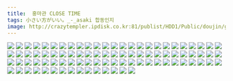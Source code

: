 ```yaml
---
title:  홍마관 CLOSE TIME
tags: 小さい方がいい。_-_asaki 합동인지
image: http://crazytempler.ipdisk.co.kr:81/publist/HDD1/Public/doujin/ghap/5958/001.jpg
---
```

<img src="http://crazytempler.ipdisk.co.kr:81/publist/HDD1/Public/doujin/ghap/5958/001.jpg">
<img src="http://crazytempler.ipdisk.co.kr:81/publist/HDD1/Public/doujin/ghap/5958/002.jpg">
<img src="http://crazytempler.ipdisk.co.kr:81/publist/HDD1/Public/doujin/ghap/5958/003.jpg">
<img src="http://crazytempler.ipdisk.co.kr:81/publist/HDD1/Public/doujin/ghap/5958/004.jpg">
<img src="http://crazytempler.ipdisk.co.kr:81/publist/HDD1/Public/doujin/ghap/5958/005.jpg">
<img src="http://crazytempler.ipdisk.co.kr:81/publist/HDD1/Public/doujin/ghap/5958/006.jpg">
<img src="http://crazytempler.ipdisk.co.kr:81/publist/HDD1/Public/doujin/ghap/5958/007.jpg">
<img src="http://crazytempler.ipdisk.co.kr:81/publist/HDD1/Public/doujin/ghap/5958/008.jpg">
<img src="http://crazytempler.ipdisk.co.kr:81/publist/HDD1/Public/doujin/ghap/5958/009.jpg">
<img src="http://crazytempler.ipdisk.co.kr:81/publist/HDD1/Public/doujin/ghap/5958/010.jpg">
<img src="http://crazytempler.ipdisk.co.kr:81/publist/HDD1/Public/doujin/ghap/5958/011.jpg">
<img src="http://crazytempler.ipdisk.co.kr:81/publist/HDD1/Public/doujin/ghap/5958/012.jpg">
<img src="http://crazytempler.ipdisk.co.kr:81/publist/HDD1/Public/doujin/ghap/5958/013.jpg">
<img src="http://crazytempler.ipdisk.co.kr:81/publist/HDD1/Public/doujin/ghap/5958/014.jpg">
<img src="http://crazytempler.ipdisk.co.kr:81/publist/HDD1/Public/doujin/ghap/5958/015.jpg">
<img src="http://crazytempler.ipdisk.co.kr:81/publist/HDD1/Public/doujin/ghap/5958/016.jpg">
<img src="http://crazytempler.ipdisk.co.kr:81/publist/HDD1/Public/doujin/ghap/5958/017.jpg">
<img src="http://crazytempler.ipdisk.co.kr:81/publist/HDD1/Public/doujin/ghap/5958/018.jpg">
<img src="http://crazytempler.ipdisk.co.kr:81/publist/HDD1/Public/doujin/ghap/5958/019.jpg">
<img src="http://crazytempler.ipdisk.co.kr:81/publist/HDD1/Public/doujin/ghap/5958/020.jpg">
<img src="http://crazytempler.ipdisk.co.kr:81/publist/HDD1/Public/doujin/ghap/5958/021.jpg">
<img src="http://crazytempler.ipdisk.co.kr:81/publist/HDD1/Public/doujin/ghap/5958/022.jpg">
<img src="http://crazytempler.ipdisk.co.kr:81/publist/HDD1/Public/doujin/ghap/5958/023.jpg">
<img src="http://crazytempler.ipdisk.co.kr:81/publist/HDD1/Public/doujin/ghap/5958/024.jpg">
<img src="http://crazytempler.ipdisk.co.kr:81/publist/HDD1/Public/doujin/ghap/5958/025.jpg">
<img src="http://crazytempler.ipdisk.co.kr:81/publist/HDD1/Public/doujin/ghap/5958/026.jpg">
<img src="http://crazytempler.ipdisk.co.kr:81/publist/HDD1/Public/doujin/ghap/5958/027.jpg">
<img src="http://crazytempler.ipdisk.co.kr:81/publist/HDD1/Public/doujin/ghap/5958/028.jpg">
<img src="http://crazytempler.ipdisk.co.kr:81/publist/HDD1/Public/doujin/ghap/5958/029.jpg">
<img src="http://crazytempler.ipdisk.co.kr:81/publist/HDD1/Public/doujin/ghap/5958/030.jpg">
<img src="http://crazytempler.ipdisk.co.kr:81/publist/HDD1/Public/doujin/ghap/5958/031.jpg">
<img src="http://crazytempler.ipdisk.co.kr:81/publist/HDD1/Public/doujin/ghap/5958/032.jpg">
<img src="http://crazytempler.ipdisk.co.kr:81/publist/HDD1/Public/doujin/ghap/5958/033.jpg">
<img src="http://crazytempler.ipdisk.co.kr:81/publist/HDD1/Public/doujin/ghap/5958/034.jpg">
<img src="http://crazytempler.ipdisk.co.kr:81/publist/HDD1/Public/doujin/ghap/5958/035.jpg">
<img src="http://crazytempler.ipdisk.co.kr:81/publist/HDD1/Public/doujin/ghap/5958/036.jpg">
<img src="http://crazytempler.ipdisk.co.kr:81/publist/HDD1/Public/doujin/ghap/5958/037.jpg">
<img src="http://crazytempler.ipdisk.co.kr:81/publist/HDD1/Public/doujin/ghap/5958/038.jpg">
<img src="http://crazytempler.ipdisk.co.kr:81/publist/HDD1/Public/doujin/ghap/5958/039.jpg">
<img src="http://crazytempler.ipdisk.co.kr:81/publist/HDD1/Public/doujin/ghap/5958/040.jpg">
<img src="http://crazytempler.ipdisk.co.kr:81/publist/HDD1/Public/doujin/ghap/5958/041.jpg">
<img src="http://crazytempler.ipdisk.co.kr:81/publist/HDD1/Public/doujin/ghap/5958/042.jpg">
<img src="http://crazytempler.ipdisk.co.kr:81/publist/HDD1/Public/doujin/ghap/5958/043.jpg">
<img src="http://crazytempler.ipdisk.co.kr:81/publist/HDD1/Public/doujin/ghap/5958/044.jpg">
<img src="http://crazytempler.ipdisk.co.kr:81/publist/HDD1/Public/doujin/ghap/5958/045.jpg">
<img src="http://crazytempler.ipdisk.co.kr:81/publist/HDD1/Public/doujin/ghap/5958/046.jpg">
<img src="http://crazytempler.ipdisk.co.kr:81/publist/HDD1/Public/doujin/ghap/5958/047.jpg">
<img src="http://crazytempler.ipdisk.co.kr:81/publist/HDD1/Public/doujin/ghap/5958/048.jpg">
<img src="http://crazytempler.ipdisk.co.kr:81/publist/HDD1/Public/doujin/ghap/5958/049.jpg">
<img src="http://crazytempler.ipdisk.co.kr:81/publist/HDD1/Public/doujin/ghap/5958/050.jpg">
<img src="http://crazytempler.ipdisk.co.kr:81/publist/HDD1/Public/doujin/ghap/5958/051.jpg">
<img src="http://crazytempler.ipdisk.co.kr:81/publist/HDD1/Public/doujin/ghap/5958/052.jpg">
<img src="http://crazytempler.ipdisk.co.kr:81/publist/HDD1/Public/doujin/ghap/5958/053.jpg">
<img src="http://crazytempler.ipdisk.co.kr:81/publist/HDD1/Public/doujin/ghap/5958/054.jpg">
<img src="http://crazytempler.ipdisk.co.kr:81/publist/HDD1/Public/doujin/ghap/5958/055.jpg">
<img src="http://crazytempler.ipdisk.co.kr:81/publist/HDD1/Public/doujin/ghap/5958/056.jpg">
<img src="http://crazytempler.ipdisk.co.kr:81/publist/HDD1/Public/doujin/ghap/5958/057.jpg">
<img src="http://crazytempler.ipdisk.co.kr:81/publist/HDD1/Public/doujin/ghap/5958/058.jpg">
<img src="http://crazytempler.ipdisk.co.kr:81/publist/HDD1/Public/doujin/ghap/5958/059.jpg">
<img src="http://crazytempler.ipdisk.co.kr:81/publist/HDD1/Public/doujin/ghap/5958/060.jpg">
<img src="http://crazytempler.ipdisk.co.kr:81/publist/HDD1/Public/doujin/ghap/5958/061.jpg">
<img src="http://crazytempler.ipdisk.co.kr:81/publist/HDD1/Public/doujin/ghap/5958/062.jpg">
<img src="http://crazytempler.ipdisk.co.kr:81/publist/HDD1/Public/doujin/ghap/5958/063.jpg">
<img src="http://crazytempler.ipdisk.co.kr:81/publist/HDD1/Public/doujin/ghap/5958/064.jpg">
<img src="http://crazytempler.ipdisk.co.kr:81/publist/HDD1/Public/doujin/ghap/5958/065.jpg">
<img src="http://crazytempler.ipdisk.co.kr:81/publist/HDD1/Public/doujin/ghap/5958/066.jpg">
<img src="http://crazytempler.ipdisk.co.kr:81/publist/HDD1/Public/doujin/ghap/5958/067.jpg">
<img src="http://crazytempler.ipdisk.co.kr:81/publist/HDD1/Public/doujin/ghap/5958/068.jpg">
<img src="http://crazytempler.ipdisk.co.kr:81/publist/HDD1/Public/doujin/ghap/5958/069.jpg">
<img src="http://crazytempler.ipdisk.co.kr:81/publist/HDD1/Public/doujin/ghap/5958/070.jpg">
<img src="http://crazytempler.ipdisk.co.kr:81/publist/HDD1/Public/doujin/ghap/5958/071.jpg">
<img src="http://crazytempler.ipdisk.co.kr:81/publist/HDD1/Public/doujin/ghap/5958/072.jpg">
<img src="http://crazytempler.ipdisk.co.kr:81/publist/HDD1/Public/doujin/ghap/5958/073.jpg">
<img src="http://crazytempler.ipdisk.co.kr:81/publist/HDD1/Public/doujin/ghap/5958/074.jpg">
<img src="http://crazytempler.ipdisk.co.kr:81/publist/HDD1/Public/doujin/ghap/5958/075.jpg">
<img src="http://crazytempler.ipdisk.co.kr:81/publist/HDD1/Public/doujin/ghap/5958/076.jpg">
<img src="http://crazytempler.ipdisk.co.kr:81/publist/HDD1/Public/doujin/ghap/5958/077.jpg">
<img src="http://crazytempler.ipdisk.co.kr:81/publist/HDD1/Public/doujin/ghap/5958/078.jpg">
<img src="http://crazytempler.ipdisk.co.kr:81/publist/HDD1/Public/doujin/ghap/5958/079.jpg">
<img src="http://crazytempler.ipdisk.co.kr:81/publist/HDD1/Public/doujin/ghap/5958/080.jpg">
<img src="http://crazytempler.ipdisk.co.kr:81/publist/HDD1/Public/doujin/ghap/5958/081.jpg">
<img src="http://crazytempler.ipdisk.co.kr:81/publist/HDD1/Public/doujin/ghap/5958/082.jpg">
<img src="http://crazytempler.ipdisk.co.kr:81/publist/HDD1/Public/doujin/ghap/5958/083.jpg">
<img src="http://crazytempler.ipdisk.co.kr:81/publist/HDD1/Public/doujin/ghap/5958/084.jpg">
<img src="http://crazytempler.ipdisk.co.kr:81/publist/HDD1/Public/doujin/ghap/5958/085.jpg">
<img src="http://crazytempler.ipdisk.co.kr:81/publist/HDD1/Public/doujin/ghap/5958/086.jpg">
<img src="http://crazytempler.ipdisk.co.kr:81/publist/HDD1/Public/doujin/ghap/5958/087.jpg">
<img src="http://crazytempler.ipdisk.co.kr:81/publist/HDD1/Public/doujin/ghap/5958/088.jpg">
<img src="http://crazytempler.ipdisk.co.kr:81/publist/HDD1/Public/doujin/ghap/5958/089.jpg">
<img src="http://crazytempler.ipdisk.co.kr:81/publist/HDD1/Public/doujin/ghap/5958/090.jpg">
